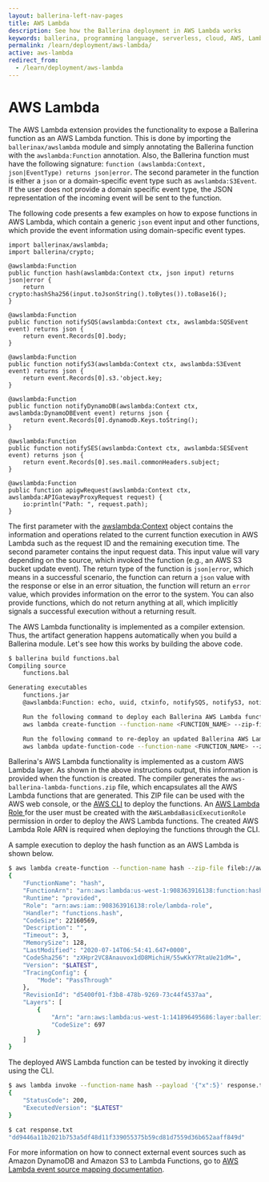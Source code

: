 ```yaml
---
layout: ballerina-left-nav-pages
title: AWS Lambda
description: See how the Ballerina deployment in AWS Lambda works
keywords: ballerina, programming language, serverless, cloud, AWS, Lambda
permalink: /learn/deployment/aws-lambda/
active: aws-lambda
redirect_from:
  - /learn/deployment/aws-lambda
---
```


# AWS Lambda

The AWS Lambda extension provides the functionality to expose a Ballerina function as an AWS Lambda function. This is done by importing the `ballerinax/awslambda` module and simply annotating the Ballerina function with the `awslambda:Function` annotation. Also, the Ballerina function must have the following signature: `function (awslambda:Context, json|EventType) returns json|error`. The second parameter in the function is either a `json` or a domain-specific event type such as `awslambda:S3Event`. If the user does not provide a domain specific event type, the JSON representation of the incoming event will be sent to the function. 

The following code presents a few examples on how to expose functions in AWS Lambda, which contain a generic `json` event input and other functions, which provide the event information using domain-specific event types.

```ballerina
import ballerinax/awslambda;
import ballerina/crypto;

@awslambda:Function
public function hash(awslambda:Context ctx, json input) returns json|error {
    return crypto:hashSha256(input.toJsonString().toBytes()).toBase16();
}

@awslambda:Function
public function notifySQS(awslambda:Context ctx, awslambda:SQSEvent event) returns json {
    return event.Records[0].body;
}

@awslambda:Function
public function notifyS3(awslambda:Context ctx, awslambda:S3Event event) returns json {
    return event.Records[0].s3.'object.key;
}

@awslambda:Function
public function notifyDynamoDB(awslambda:Context ctx, awslambda:DynamoDBEvent event) returns json {
    return event.Records[0].dynamodb.Keys.toString();
}

@awslambda:Function
public function notifySES(awslambda:Context ctx, awslambda:SESEvent event) returns json {
    return event.Records[0].ses.mail.commonHeaders.subject;
}

@awslambda:Function
public function apigwRequest(awslambda:Context ctx, awslambda:APIGatewayProxyRequest request) {
    io:println("Path: ", request.path);
}
```

The first parameter with the [awslambda:Context](/learn/api-docs/ballerina/awslambda/objects/Context.html) object contains the information and operations related to the current function execution in AWS Lambda such as the request ID and the remaining execution time. The second parameter contains the input request data. This input value will vary depending on the source, which invoked the function (e.g., an AWS S3 bucket update event). The return type of the function is `json|error`, which means in a successful scenario, the function can return a `json` value with the response or else in an error situation, the function will return an `error` value, which provides information on the error to the system. You can also provide functions, which do not return anything at all, which implicitly signals a successful execution without a returning result.

The AWS Lambda functionality is implemented as a compiler extension. Thus, the artifact generation happens automatically when you build a Ballerina module. Let's see how this works by building the above code. 

```bash
$ ballerina build functions.bal 
Compiling source
	functions.bal

Generating executables
	functions.jar
	@awslambda:Function: echo, uuid, ctxinfo, notifySQS, notifyS3, notifyDynamoDB, notifySES, apigwRequest

	Run the following command to deploy each Ballerina AWS Lambda function:
	aws lambda create-function --function-name <FUNCTION_NAME> --zip-file fileb://aws-ballerina-lambda-functions.zip --handler functions.<FUNCTION_NAME> --runtime provided --role <LAMBDA_ROLE_ARN> --layers arn:aws:lambda:<REGION_ID>:141896495686:layer:ballerina:2

	Run the following command to re-deploy an updated Ballerina AWS Lambda function:
	aws lambda update-function-code --function-name <FUNCTION_NAME> --zip-file fileb://aws-ballerina-lambda-functions.zip
```

Ballerina's AWS Lambda functionality is implemented as a custom AWS Lambda layer. As shown in the above instructions output, this information is provided when the function is created. The compiler generates the `aws-ballerina-lambda-functions.zip` file, which encapsulates all the AWS Lambda functions that are generated. This ZIP file can be used with the AWS web console, or the [AWS CLI](https://docs.aws.amazon.com/codedeploy/latest/userguide/getting-started-configure-cli.html) to deploy the functions. An [AWS Lambda Role ](https://console.aws.amazon.com/iam/home?#/roles) for the user must be created with the `AWSLambdaBasicExecutionRole` permission in order to deploy the AWS Lambda functions. The created AWS Lambda Role ARN is required when deploying the functions through the CLI. 

A sample execution to deploy the hash function as an AWS Lambda is shown below. 

```bash
$ aws lambda create-function --function-name hash --zip-file fileb://aws-ballerina-lambda-functions.zip --handler functions.hash --runtime provided --role arn:aws:iam::908363916138:role/lambda-role --layers arn:aws:lambda:us-west-1:141896495686:layer:ballerina:2
{
    "FunctionName": "hash",
    "FunctionArn": "arn:aws:lambda:us-west-1:908363916138:function:hash",
    "Runtime": "provided",
    "Role": "arn:aws:iam::908363916138:role/lambda-role",
    "Handler": "functions.hash",
    "CodeSize": 22160569,
    "Description": "",
    "Timeout": 3,
    "MemorySize": 128,
    "LastModified": "2020-07-14T06:54:41.647+0000",
    "CodeSha256": "zXHpr2VC8Anauvox1dD8MichiH/55wKkY7RtaUe21dM=",
    "Version": "$LATEST",
    "TracingConfig": {
        "Mode": "PassThrough"
    },
    "RevisionId": "d5400f01-f3b8-478b-9269-73c44f4537aa",
    "Layers": [
        {
            "Arn": "arn:aws:lambda:us-west-1:141896495686:layer:ballerina:2",
            "CodeSize": 697
        }
    ]
}
```

The deployed AWS Lambda function can be tested by invoking it directly using the CLI. 

```bash
$ aws lambda invoke --function-name hash --payload '{"x":5}' response.txt 
{
    "StatusCode": 200,
    "ExecutedVersion": "$LATEST"
}

$ cat response.txt 
"dd9446a11b2021b753a5df48d11f339055375b59cd81d7559d36b652aaff849d"
```

For more information on how to connect external event sources such as Amazon DynamoDB and Amazon S3 to Lambda Functions, go to [AWS Lambda event source mapping documentation](https://docs.aws.amazon.com/lambda/latest/dg/invocation-eventsourcemapping.html).
